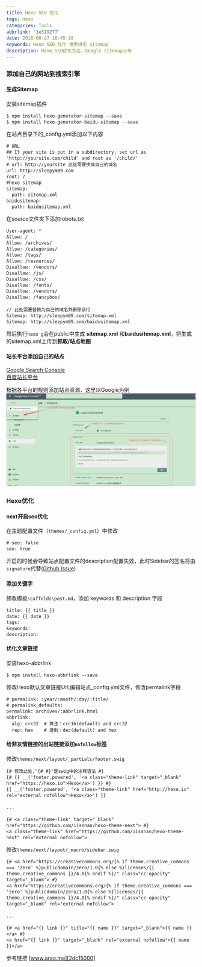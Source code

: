 ```yaml
---
title: Hexo SEO 优化
tags: Hexo
categories: Tools
abbrlink: '1e319277'
date: 2018-08-27 16:45:18
keywords: Hexo SEO 优化 搜索排名 sitemap
description: Hexo SEO优化方法，Google sitemap上传
---
```


### 添加自己的网站到搜索引擎
#### 生成Sitemap  
安装sitemap插件
```
$ npm install hexo-generator-sitemap --save
$ npm install hexo-generator-baidu-sitemap --save
```
在站点目录下的_config.yml添加以下内容  

```
# URL
## If your site is put in a subdirectory, set url as 'http://yoursite.com/child' and root as '/child/'
# url: http://yoursite 此处需要换成自己的域名
url: http://sleepym09.com
root: /
#hexo sitemap
sitemap:
  path: sitemap.xml
baidusitemap:
  path: baidusitemap.xml
```
<!-- more -->
在source文件夹下添加robots.txt  
```
User-agent: *
Allow: /
Allow: /archives/
Allow: /categories/
Allow: /tags/ 
Allow: /resources/ 
Disallow: /vendors/
Disallow: /js/
Disallow: /css/
Disallow: /fonts/
Disallow: /vendors/
Disallow: /fancybox/

// 此处需要替换为自己的域名并删除该行
Sitemap: http://sleepym09.com/sitemap.xml
Sitemap: http://sleepym09.com/baidusitemap.xml
```
然后执行`hexo g`会在public中生成 **sitemap.xml** 和**baidusitemap.xml**，将生成的sitemap.xml上传到**抓取/站点地图**  
#### 站长平台添加自己的站点  
[Google Search Console][b9d0c5c3]  
[百度站长平台][730d921f]

  [b9d0c5c3]: https://search.google.com/search-console "Google站长工具"
  [730d921f]: https://ziyuan.baidu.com/site/siteadd "百度站长平台"
根据各平台的规则添加站点资源，这里以Google为例 
![验证通过之后](\images\Hexo-SEO-优化\1.png)  

### Hexo优化 
#### next开启seo优化
在主题配置文件（`themes/_config.yml`）中修改
```
# seo: false
seo: true
```
开启的时候会导致站点配置文件的description配置失效，此时Sidebar的签名将由`signature`代替([Github Issue][381d0f36])
#### 添加关键字  
修改模板`scaffolds\post.md`，添加 keywords 和 description 字段  
```
title: {{ title }}
date: {{ date }}
tags: 
keywords:
description:
```
#### 优化文章链接
安装hexo-abbrlink
```
$ npm install hexo-abbrlink --save
```
修改Hexo默认文章链接Url,编辑站点_config.yml文件，修改permalink字段
```
# permalink: :year/:month/:day/:title/
# permalink_defaults:
permalink: archives/:abbrlink.html
abbrlink:
  alg: crc32  # 算法：crc16(default) and crc32
  rep: hex    # 进制：dec(default) and hex
```
#### 给非友情链接的出站链接添加`nofollow`标签
修改`themes/next/layout/_partials/footer.swig`
```swig
{# 修改此处,"{# #}"是swig中的注释语法 #}
{# {{ __('footer.powered', '<a class="theme-link" target="_blank" href="https://hexo.io">Hexo</a>') }} #}
{{ __('footer.powered', '<a class="theme-link" href="http://hexo.io" rel="external nofollow">Hexo</a>') }}

...

{# <a class="theme-link" target="_blank" href="https://github.com/iissnan/hexo-theme-next"> #}
<a class="theme-link" href="https://github.com/iissnan/hexo-theme-next" rel="external nofollow">
```
修改`themes/next/layout/_macro/sidebar.swig`  
```swig
{# <a href="https://creativecommons.org/{% if theme.creative_commons === 'zero' %}publicdomain/zero/1.0{% else %}licenses/{{ theme.creative_commons }}/4.0{% endif %}/" class="cc-opacity" target="_blank"> #}
<a href="https://creativecommons.org/{% if theme.creative_commons === 'zero' %}publicdomain/zero/1.0{% else %}licenses/{{ theme.creative_commons }}/4.0{% endif %}/" class="cc-opacity" target="_blank" rel="external nofollow">

...

{# <a href="{{ link }}" title="{{ name }}" target="_blank">{{ name }}</a> #}
<a href="{{ link }}" target="_blank" rel="external nofollow">{{ name }}</a>

```
参考链接 [www.arao.me][2dc15000]

  [2dc15000]: http://www.arao.me/2015/hexo-next-theme-optimize-seo/ "Hexo SEO 优化"
  [381d0f36]: https://github.com/iissnan/hexo-theme-next/issues/1484#issuecomment-284316969 "不显示 description"
